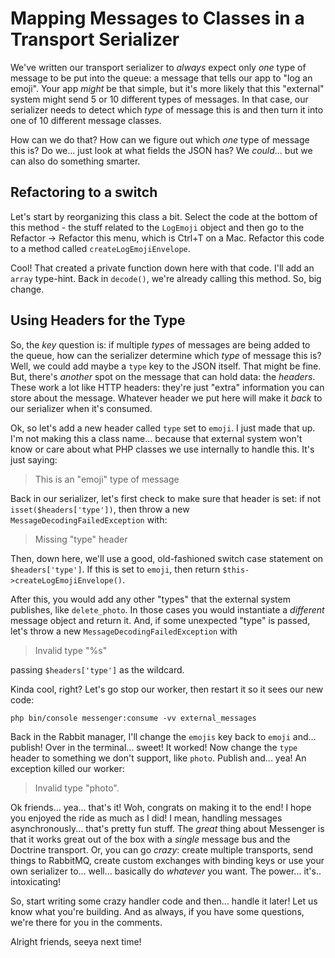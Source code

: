 # Mapping Messages to Classes in a Transport Serializer

We've written our transport serializer to *always* expect only *one* type of message
to be put into the queue: a message that tells our app to "log an emoji". Your
app *might* be that simple, but it's more likely that this "external" system might
send 5 or 10 different types of messages. In that case, our serializer needs to
detect which *type* of message this is and then turn it into one of 10 different
message classes.

How can we do that? How can we figure out which *one* type of message this is?
Do we... just look at what fields the JSON has? We *could*... but we can also
do something smarter.

## Refactoring to a switch

Let's start by reorganizing this class a bit. Select the code at the bottom of
this method - the stuff related to the `LogEmoji` object and then go to the
Refactor -> Refactor this menu, which is Ctrl+T on a Mac. Refactor this code
to a method called `createLogEmojiEnvelope`.

Cool! That created a private function down here with that code. I'll add an
`array` type-hint. Back in `decode()`, we're already calling this method. So,
big change.

## Using Headers for the Type

So, the *key* question is: if multiple *types* of messages are being added to the
queue, how can the serializer determine which *type* of message this is? Well,
we could add maybe a `type` key to the JSON itself. That might be fine. But, there's
*another* spot on the message that can hold data: the *headers*. These work a lot
like HTTP headers: they're just "extra" information you can store about the message.
Whatever header we put here will make it *back* to our serializer when it's consumed.

Ok, so let's add a new header called `type` set to `emoji`. I just made that up.
I'm not making this a class name... because that external system won't know or care
about what PHP classes we use internally to handle this. It's just saying:

> This is an "emoji" type of message

Back in our serializer, let's first check to make sure that header is set: if
not `isset($headers['type'])`, then throw a new `MessageDecodingFailedException`
with:

> Missing "type" header

Then, down here, we'll use a good, old-fashioned switch case statement on
`$headers['type']`. If this is set to `emoji`, then return
`$this->createLogEmojiEnvelope()`.

After this, you would add any other "types" that the external system publishes,
like `delete_photo`. In those cases you would instantiate a *different* message
object and return it. And, if some unexpected "type" is passed, let's throw a
new `MessageDecodingFailedException` with

> Invalid type "%s"

passing `$headers['type']` as the wildcard.

Kinda cool, right? Let's go stop our worker, then restart it so it sees our new code:

```terminal-silent
php bin/console messenger:consume -vv external_messages
```

Back in the Rabbit manager, I'll change the `emojis` key back to `emoji` and...
publish! Over in the terminal... sweet! It worked! Now change the `type` header
to something we don't support, like `photo`. Publish and... yea! An exception
killed our worker:

> Invalid type "photo".

Ok friends... yea... that's it! Woh, congrats on making it to the end! I hope
you enjoyed the ride as much as I did! I mean, handling messages asynchronously...
that's pretty fun stuff. The *great* thing about Messenger is that it works great
out of the box with a *single* message bus and the Doctrine transport. Or, you
can go *crazy*: create multiple transports, send things to RabbitMQ, create custom
exchanges with binding keys or use your own serializer to... well... basically
do *whatever* you want. The power... it's.. intoxicating!

So, start writing some crazy handler code and then... handle it later! Let us know
what you're building. And as always, if you have some questions, we're there for
you in the comments.

Alright friends, seeya next time!
